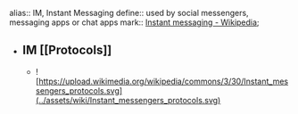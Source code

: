 alias:: IM, Instant Messaging
define:: used by social messengers, messaging apps or chat apps 
mark:: [Instant messaging - Wikipedia](https://en.wikipedia.org/wiki/Instant_messaging);

- ## IM [[Protocols]]
  - ![https://upload.wikimedia.org/wikipedia/commons/3/30/Instant_messengers_protocols.svg](../assets/wiki/Instant_messengers_protocols.svg)